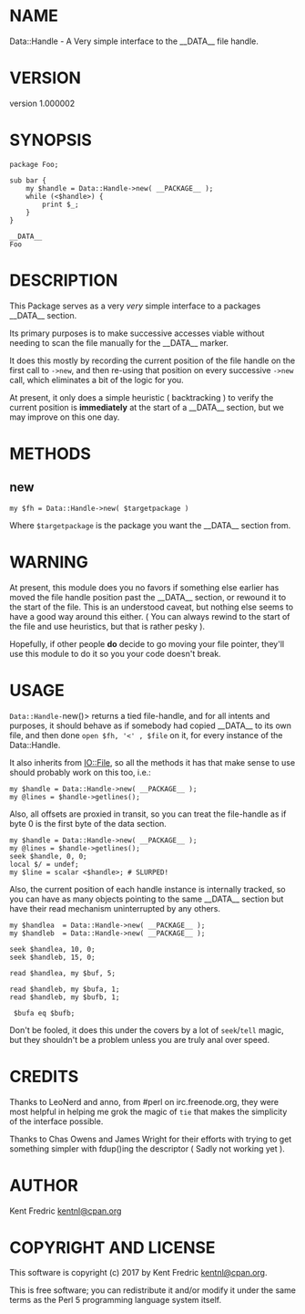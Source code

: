 # NAME

Data::Handle - A Very simple interface to the \_\_DATA\_\_  file handle.

# VERSION

version 1.000002

# SYNOPSIS

    package Foo;

    sub bar {
        my $handle = Data::Handle->new( __PACKAGE__ );
        while (<$handle>) {
            print $_;
        }
    }

    __DATA__
    Foo

# DESCRIPTION

This Package serves as a very _very_ simple interface to a packages \_\_DATA\_\_ section.

Its primary purposes is to make successive accesses viable without needing to
scan the file manually for the \_\_DATA\_\_ marker.

It does this mostly by recording the current position of the file handle on
the first call to `->new`, and then re-using that position on every successive `->new` call,
which eliminates a bit of the logic for you.

At present, it only does a simple heuristic ( backtracking ) to verify the current position is **immediately**
at the start of a \_\_DATA\_\_ section, but we may improve on this one day.

# METHODS

## new

    my $fh = Data::Handle->new( $targetpackage )

Where `$targetpackage` is the package you want the \_\_DATA\_\_ section from.

# WARNING

At present, this module does you no favors if something else earlier has moved the file handle position past
the \_\_DATA\_\_ section, or rewound it to the start of the file. This is an understood caveat, but nothing else
seems to have a good way around this either. ( You can always rewind to the start of the file and use heuristics, but that is rather pesky ).

Hopefully, if other people **do** decide to go moving your file pointer, they'll use this module to do it so
you your code doesn't break.

# USAGE

`Data::Handle-`new()> returns a tied file-handle, and for all intents and purposes, it should
behave as if somebody had copied \_\_DATA\_\_ to its own file, and then done `open $fh, '<' , $file`
on it, for every instance of the Data::Handle.

It also inherits from [IO::File](https://metacpan.org/pod/IO::File), so all the methods it has that make sense to use should probably work
on this too,  i.e.:

    my $handle = Data::Handle->new( __PACKAGE__ );
    my @lines = $handle->getlines();

Also, all offsets are proxied in transit, so you can treat the file-handle as if byte 0 is the first byte of the data section.

    my $handle = Data::Handle->new( __PACKAGE__ );
    my @lines = $handle->getlines();
    seek $handle, 0, 0;
    local $/ = undef;
    my $line = scalar <$handle>; # SLURPED!

Also, the current position of each handle instance is internally tracked, so you can have as many
objects pointing to the same \_\_DATA\_\_ section but have their read mechanism uninterrupted by any others.

    my $handlea  = Data::Handle->new( __PACKAGE__ );
    my $handleb  = Data::Handle->new( __PACKAGE__ );

    seek $handlea, 10, 0;
    seek $handleb, 15, 0;

    read $handlea, my $buf, 5;

    read $handleb, my $bufa, 1;
    read $handleb, my $bufb, 1;

     $bufa eq $bufb;

Don't be fooled, it does this under the covers by a lot of `seek`/`tell` magic, but they shouldn't be a problem unless you are truly anal over speed.

# CREDITS

Thanks to LeoNerd and anno, from #perl on irc.freenode.org,
they were most helpful in helping me grok the magic of `tie` that
makes the simplicity of the interface possible.

Thanks to Chas Owens and James Wright for their efforts with trying to get something simpler with fdup()ing the descriptor ( Sadly not working yet ).

# AUTHOR

Kent Fredric <kentnl@cpan.org>

# COPYRIGHT AND LICENSE

This software is copyright (c) 2017 by Kent Fredric <kentnl@cpan.org>.

This is free software; you can redistribute it and/or modify it under
the same terms as the Perl 5 programming language system itself.
